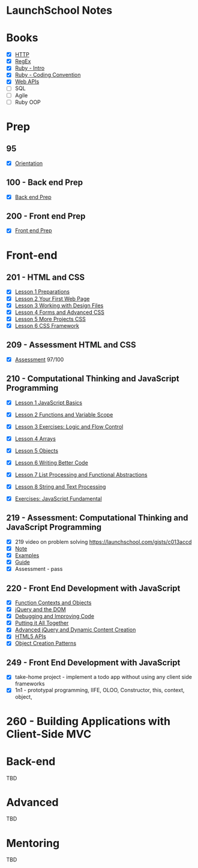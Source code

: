 LaunchSchool Notes
==================

# Books
- [x] [HTTP](notes/_HTTP.md)
- [x] [RegEx](kb/regex/_RegEx.md)
- [x] [Ruby - Intro](notes/_RubyBasics.md)
- [x] [Ruby - Coding Convention](notes/_RubyConvention.md)
- [x] [Web APIs](notes/_WebAPIs.md)
- [ ] SQL
- [ ] Agile
- [ ] Ruby OOP

# Prep 

## 95
- [x] [Orientation](95/_095.md)

## 100 - Back end Prep
- [x] [Back end Prep](100/_100.md)

## 200 - Front end Prep
- [x] [Front end Prep](201/_200.md)

# Front-end

## 201 - HTML and CSS
- [x] [Lesson 1 Preparations](201/lesson1/_201_lesson1.md)
- [x] [Lesson 2 Your First Web Page](201/lesson2/_201_lesson2.md)
- [x] [Lesson 3 Working with Design Files](201/lesson3/_201_lesson3.md)
- [x] [Lesson 4 Forms and Advanced CSS](201/lesson4/_201_lesson4.md)
- [x] [Lesson 5 More Projects CSS](201/lesson5/_201_lesson5.md)
- [x] [Lesson 6 CSS Framework](201/lesson6/_201_lesson6.md)

## 209 - Assessment HTML and CSS
- [x] [Assessment](209/_209.md) 97/100

## 210 - Computational Thinking and JavaScript Programming
- [x] [Lesson 1 JavaScript Basics](210/lesson1/_210_lesson1.md)
- [x] [Lesson 2 Functions and Variable Scope](210/lesson2/_210_lesson2.md)
- [x] [Lesson 3 Exercises: Logic and Flow Control](210/lesson3/_210_lesson3.md)
- [x] [Lesson 4 Arrays](210/lesson4/_210_lesson4.md)
- [x] [Lesson 5 Objects](210/lesson5/_210_lesson5.md)
- [x] [Lesson 6 Writing Better Code](210/lesson6/_210_lesson6.md)
- [x] [Lesson 7 List Processing and Functional Abstractions](210/lesson7/_210_lesson7.md)
- [x] [Lesson 8 String and Text Processing](210/lesson8/_210_lesson8.md)

- [x] [Exercises: JavaScript Fundamental](210/exercises/js_fundamentals.md) 

## 219 - Assessment: Computational Thinking and JavaScript Programming
- [x] 219 video on problem solving https://launchschool.com/gists/c013accd
- [x] [Note](219/_219.md)
- [x] [Examples](219/example.md)
- [x] [Guide](219/_guide.md)
- [x] Assessment - pass

## 220 - Front End Development with JavaScript
- [x] [Function Contexts and Objects](220/lesson1/_210_lesson1.md)
- [x] [jQuery and the DOM](220/lesson2/_210_lesson2.md)
- [x] [Debugging and Improving Code](220/lesson3/_210_lesson3.md)
- [x] [Putting it All Together](220/lesson4/_210_lesson4.md)
- [x] [Advanced jQuery and Dynamic Content Creation](220/lesson5/_210_lesson5.md)
- [x] [HTML5 APIs](220/lesson6/_210_lesson6.md)
- [x] [Object Creation Patterns](220/lesson7/_210_lesson7.md)

## 249 - Front End Development with JavaScript
- [x] take-home project - implement a todo app without using any client side frameworks
- [x] 1n1 - prototypal programming, IIFE, OLOO, Constructor, this, context, object, 

# 260 - Building Applications with Client-Side MVC


# Back-end
TBD

# Advanced
TBD

# Mentoring
TBD
